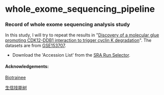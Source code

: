 # whole_exome_sequencing_pipeline
### Record of whole exome sequencing analysis study
In this study, I will try to repeat the results in "[Discovery of a molecular glue promoting CDK12-DDB1 interaction to trigger cyclin K degradation](https://www.ncbi.nlm.nih.gov/pmc/articles/PMC7462607/)". The datasets are from [GSE153707](https://www.ncbi.nlm.nih.gov/geo/query/acc.cgi?acc=GSE153700).

- Download the 'Accession List' from the [SRA Run Selector](https://www.ncbi.nlm.nih.gov/Traces/study/?acc=PRJNA643767).

#### Acknowledgements:

[Biotrainee](https://www.yuque.com/biotrainee/wes)

[生信技能树](https://mp.weixin.qq.com/s?__biz=MzAxMDkxODM1Ng%3D%3D&mid=2247507808&idx=2&sn=f3572ffe23d3b75c8364cb890312b19b&scene=45#wechat_redirect)